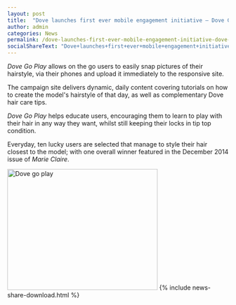 ```yaml
---
layout: post
title:  "Dove launches first ever mobile engagement initiative – Dove Go Play"
author: admin
categories: News
permalink: /dove-launches-first-ever-mobile-engagement-initiative-dove-go-play/
socialShareText: "Dove+launches+first+ever+mobile+engagement+initiative+%E2%80%93+Dove+Go+Play"
---
```

_Dove Go Play_ allows on the go users to easily snap pictures of their hairstyle, via their phones and upload it immediately to the responsive site.

The campaign site delivers dynamic, daily content covering tutorials on how to create the model's hairstyle of that day, as well as complementary Dove hair care tips.

_Dove Go Play_ helps educate users, encouraging them to learn to play with their hair in any way they want, whilst still keeping their locks in tip top condition.

Everyday, ten lucky users are selected that manage to style their hair closest to the model; with one overall winner featured in the December 2014 issue of _Marie Claire_.

<img alt="Dove go play" src="{{ site.assetsurl }}2014/10/dove_cover.png" width="342" height="276">
<!--more-->
{% include news-share-download.html %}
